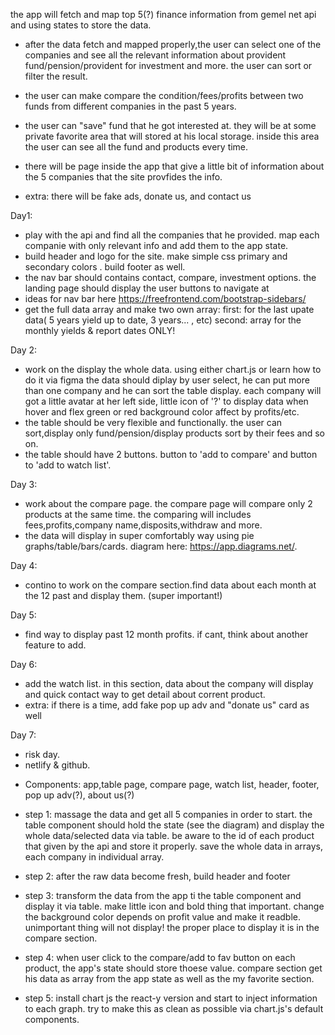 the app will fetch and map top 5(?) finance information from gemel net api and using states to store the data.

* after the data fetch and mapped properly,the user can select one of the companies and  see all the relevant information about provident fund/pension/provident for investment and more. the user can sort or filter the result.

* the user can make compare the condition/fees/profits between two funds from different  companies in the past 5 years.

* the user can "save" fund that he got interested at. they will be at some private favorite area that will stored at his local storage. inside this area the user can see all the fund and products every time.

* there will be page inside the app that give a little bit of information about the 5 companies that the site provfides the info.

* extra: there will be fake ads, donate us, and contact us 


 <!-- BREAKDOWN: -->

Day1:
- play with the api and find all the companies that he provided. map each companie with only relevant info and add them to the app state.
- build header and logo for the site. make simple css primary and secondary colors . build footer as well.
- the nav bar should contains contact, compare, investment options. the landing page should display the user buttons to navigate at
- ideas for nav bar here https://freefrontend.com/bootstrap-sidebars/
- get the full data array and make two own array: 
 first: for the last upate data( 5 years yield up to date, 3 years... , etc)
 second: array for the monthly yields & report dates ONLY! 

Day 2:
- work on the display the whole data. using either chart.js or learn how to do it via figma
the data should diplay by user select, he can put more than one company and he can sort the table display. each company will got a little avatar at her left side, little icon of '?' to display data when hover and flex green or red background color affect by profits/etc.
- the table should be very flexible and functionally. the user can sort,display only fund/pension/display products sort by their fees and so on.
- the table should have 2 buttons. button to 'add to compare' and button to 'add to watch list'.

Day 3:
- work about the compare page. the compare page will compare only 2 products at the same time.
the comparing will includes fees,profits,company name,disposits,withdraw and more.
- the data will display in super comfortably way using pie graphs/table/bars/cards. diagram here: https://app.diagrams.net/.

Day 4:
- contino to work on the compare section.find data about each month at the 12 past and display them. (super important!)

Day 5:
- find way to display past 12 month profits. if cant, think about another feature to add.

Day 6:
- add the watch list. in this section, data about the company will display and quick contact way to get detail about corrent product.
- extra: if there is a time, add fake pop up adv and "donate us" card as well

Day 7: 
- risk day.
- netlify & github.

<!-- Hot To -->

* Components: app,table page, compare page, watch list, header, footer, pop up adv(?),
about us(?)

* step 1: massage the data and get all 5 companies in order to start.  the table component should hold the state (see the diagram) and display the whole data/selected data via table. be aware to the id of each product that given by the api and store it properly. save the whole data in arrays, each company in individual array.

* step 2: after the raw data become fresh, build header and footer

* step 3: transform the data from the app ti the table component and display it via table. make little icon and bold thing that important. change the background color depends on profit value and make it readble. unimportant thing will not display! the proper place to display it is in the compare section.

* step 4: when user click to the compare/add to fav button on each product, the app's state should store thoese value. compare section get his data as array from the app state as well as the my favorite section.

* step 5: install chart js the react-y version and start to inject information to each graph. try to make this as clean as possible via chart.js's default components.

